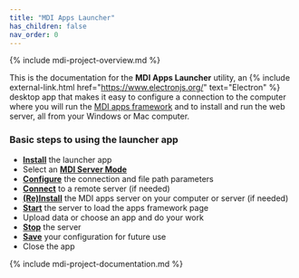 ```yaml
---
title: "MDI Apps Launcher"
has_children: false
nav_order: 0
---
```


{% include mdi-project-overview.md %} 

This is the documentation for the **MDI Apps Launcher** utility,
an 
{% include external-link.html href="https://www.electronjs.org/" text="Electron" %}
desktop app that makes it easy to configure a connection to the computer
where you will run the
[MDI apps framework](/mdi-apps-framework)
and to install and run the web server, all from your Windows or Mac computer.

### Basic steps to using the launcher app

- **[Install](installation)** the launcher app
- Select an **[MDI Server Mode](server-modes)**
- **[Configure](options/00_index)** the connection and file path parameters
- **[Connect]()** to a remote server (if needed)
- **[(Re)Install]()** the MDI apps server on your computer or server (if needed)
- **[Start]()** the server to load the apps framework page
- Upload data or choose an app and do your work
- **[Stop]()** the server
- **[Save]()** your configuration for future use
- Close the app

{% include mdi-project-documentation.md %}
